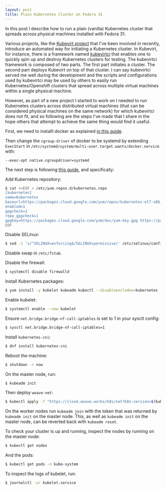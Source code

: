 ```yaml
---
layout: post
title: Plain Kubernetes Cluster on Fedora 31
---
```


In this post I describe how to run a plain (vanilla) Kubernetes cluster that spreads across physical machines installed with Fedora 31.  

Various projects, like the [Kubevirt project](https://kubevirt.io/) that I've been involved in recently, introduce an automated way for initiating a Kubernetes cluster. In Kubevirt, for instance, there is a framework named [kubevirtci](https://github.com/kubevirt/kubevirtci) that enables one to quickly spin up and destroy Kubernetes clusters for testing. The kubevirtci framework is composed of two parts. The first part initiates a cluster. The second part deploys Kubevirt on top of that cluster. I can say kubevirtci served me well during the development and the scripts and configurations used by kubevirtci may be used by others to easily run Kubernetes/Openshift clusters that spread across multiple virtual machines within a single physical machine.  

However, as part of a new project I started to work on I needed to run Kubernetes clusters across distributed virtual machines (that can be considered physical machines on the same network) for which kubevirtci does not fit, and so following are the steps I've made that I share in the hope others that attempt to achieve the same thing would find it useful.  

First, we need to installl docker as explained [in this guide](https://linuxconfig.org/how-to-install-docker-on-fedora-31).

Then change the `cgroup-driver` of docker to be systemd by extending `ExecStart` in `/etc/systemd/system/multi-user.target.wants/docker.service` with:
```
--exec-opt native.cgroupdriver=systemd
```

The next step is following [this guide](https://kubernetes.io/docs/setup/production-environment/tools/kubeadm/install-kubeadm/), and specifically:

Add Kubernetes repository:
```bash
$ cat <<EOF > /etc/yum.repos.d/kubernetes.repo
[kubernetes]
name=Kubernetes
baseurl=https://packages.cloud.google.com/yum/repos/kubernetes-el7-x86_64
enabled=1
gpgcheck=1
repo_gpgcheck=1
gpgkey=https://packages.cloud.google.com/yum/doc/yum-key.gpg https://packages.cloud.google.com/yum/doc/rpm-package-key.gpg
EOF
```

Disable SELinux:  
```bash
$ sed -i 's/^SELINUX=enforcing$/SELINUX=permissive/' /etc/selinux/config
```  

Disable swap in `/etc/fstab`.

Disable the firewall:
```bash
$ systemctl disable firewalld
```  

Install Kubernetes packages:
```bash
$ yum install -y kubelet kubeadm kubectl --disableexcludes=kubernetes
```

Enable kubelet:
```bash
$ systemctl enable --now kubelet
```

Ensure `net.bridge.bridge-nf-call-iptables` is set to 1 in your sysctl config:
```bash
$ sysctl net.bridge.bridge-nf-call-iptables=1
```

Install `kubernetes-cni`:
```bash
$ dnf install kubernetes-cni
```  

Reboot the machine:
```bash
$ shutdown -r now
```

On the master node, run:
```bash
$ kubeadm init
```

Then deploy `weave-net`:
```bash
$ kubectl apply -f "https://cloud.weave.works/k8s/net?k8s-version=$(kubectl version | base64 | tr -d '\n')&env.IPALLOC_RANGE=10.32.0.0/16"
```

On the worker nodes run `kubeadm join` with the token that was returned by `kubeadm init` on the master node. This, as well as `kubeadm init` on the master node, can be reverted back with `kubeadm reset`.

To check your cluster is up and running, inspect the nodes by running on the master node:
```bash
$ kubectl get nodes
```

And the pods:  
```bash
$ kubectl get pods -n kube-system
```

To inspect the logs of kubelet, run:
```bash
$ journalctl -ur kubelet.service
```
